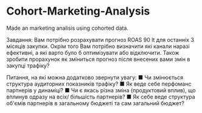 # Cohort-Marketing-Analysis
Made an marketing analisis using cohorted data.

Завдання:
 Вам потрібно розрахувати прогноз ROAS 90 lt для останніх 3 місяців закупки. Окрім того Вам потрібно визначити які канали наразі ефективні, а які варто було б оптимізувати або відключити. Також зробити прорахунок як зміниться прогноз після внесених вами змін в закупці трафіку?

 Питання, на які можна додатково звернути увагу:
  ■ Чи змінюється структура аудиторних показників трафіку?
  ■ Як веде себе перфоманс партнерів у динаміці?
  ■ Чи є якась різна зміна (продуктовий вплив), що вплинув одразу на всіх/ більшість партнерів?
  ■ Як себе веде структура об'ємів партнерів в загальному бюджеті та сам загальний бюджет?
